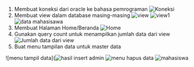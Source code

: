 1. Membuat koneksi dari oracle ke bahasa pemrograman
![Koneksi](https://user-images.githubusercontent.com/45525482/148081034-b1899cf1-959c-4759-87cc-58becea8f181.PNG)
2. Membuat view dalam database masing-masing
![view](https://user-images.githubusercontent.com/45525482/148081259-199f8a46-abe5-4912-978b-7741c171f68a.PNG)
![view1](https://user-images.githubusercontent.com/45525482/148081291-5fd54bd6-5ff3-49b3-8fbd-f2490a6a2301.PNG)
![data mahasisawa](https://user-images.githubusercontent.com/45525482/148081469-97cde446-201b-4baf-978f-e0275618fe57.PNG)
3. Membuat Halaman Home/Beranda
![Home](https://user-images.githubusercontent.com/45525482/148081560-03298e66-55b2-47cf-8e5b-ca8eccfb2340.PNG)
4. Gunakan query count untuk menampilkan jumlah data dari view
![Jumlah data dari view](https://user-images.githubusercontent.com/45525482/148081696-a4bddf54-3dc1-40d3-b4bb-348eed01e292.PNG)
5. Buat menu tampilan data untuk master data

![menu tampil data](![hasil insert admin](https://user-images.githubusercontent.com/45525482/148652815-a28f6c3c-3fe0-4d27-805c-c79608e7e910.PNG)
![menu hapus data](https://user-images.githubusercontent.com/45525482/148081901-89fc9e17-db30-40cd-8f9b-687e42ab354c.PNG)
![mahasiswa](https://user-images.githubusercontent.com/45525482/148652889-76193b74-b913-4f69-bbc1-c6a8cd2b42d3.PNG)


